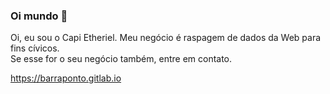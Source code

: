 ### Oi mundo 👋

Oi, eu sou o Capi Etheriel.
Meu negócio é raspagem de dados da Web para fins cívicos.  
Se esse for o seu negócio também, entre em contato.

https://barraponto.gitlab.io
